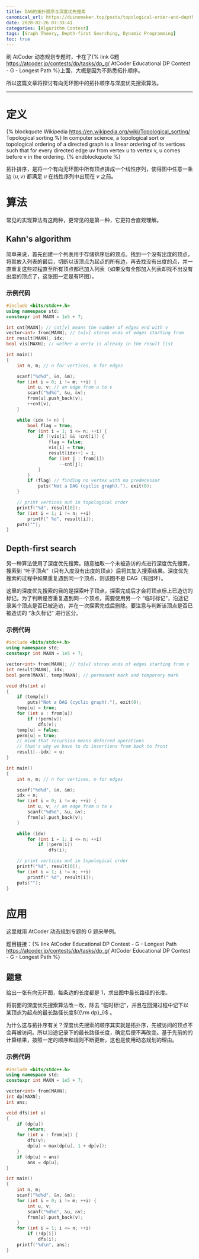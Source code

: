 ```yaml
---
title: DAG的拓扑顺序与深度优先搜索
canonical_url: https://duinomaker.top/posts/topological-order-and-depth-first-searching/
date: 2020-02-26 07:33:41
categories: [Algorithm Contest]
tags: [Graph Theory, Depth-first Searching, Dynamic Programming]
toc: true
---
```


刷 AtCoder 动态规划专题时，卡在了{% link G题 https://atcoder.jp/contests/dp/tasks/dp_g/ AtCoder Educational DP Contest - G - Longest Path %}上面，大概是因为不熟悉拓扑顺序。

所以这篇文章将探讨有向无环图中的拓扑顺序与深度优先搜索算法。

<!-- more -->

---

# 定义

{% blockquote Wikipedia https://en.wikipedia.org/wiki/Topological_sorting/ Topological sorting %}
In computer science, a topological sort or topological ordering of a directed graph is a linear ordering of its vertices such that for every directed edge uv from vertex u to vertex v, u comes before v in the ordering. 
{% endblockquote %}

拓扑排序，是将一个有向无环图中所有顶点排成一个线性序列，使得图中任意一条边 $\langle u,v \rangle$ 都满足 $u$ 在线性序列中出现在 $v$ 之前。

# 算法

常见的实现算法有这两种，更常见的是第一种，它更符合直观理解。

## Kahn's algorithm

简单来说，首先创建一个列表用于存储排序后的顶点。找到一个没有出度的顶点，将其放入列表的最后，切断以该顶点为起点的所有边，再去找没有出度的点，并一直重复这些过程直至所有顶点都已加入列表（如果没有全部加入列表却找不出没有出度的顶点了，这张图一定是有环图）。

### 示例代码

``` c++ Kahn.cpp
#include <bits/stdc++.h>
using namespace std;
constexpr int MAXN = 1e5 + 7;

int cnt[MAXN]; // cnt[v] means the number of edges end with v
vector<int> from[MAXN]; // to[v] stores ends of edges starting from 
int result[MAXN], idx;
bool vis[MAXN]; // wether a vertx is already in the result list

int main()
{
    int n, m; // n for vertices, m for edges

    scanf("%d%d", &n, &m);
    for (int i = 0; i != m; ++i) {
        int u, v; // an edge from u to v
        scanf("%d%d", &u, &v);
        from[u].push_back(v);
        ++cnt[v];
    }

    while (idx != n) {
        bool flag = true;
        for (int i = 1; i <= n; ++i) {
            if (!vis[i] && !cnt[i]) {
                flag = false;
                vis[i] = true;
                result[idx++] = i;
                for (int j : from[i])
                    --cnt[j];
            }
        }
        if (flag) // finding no vertex with no predecessor
            puts("Not a DAG (cyclic graph)."), exit(0);
    }

    // print vertices out in topological order
    printf("%d", result[0]);
    for (int i = 1; i != n; ++i)
        printf(" %d", result[i]);
    puts("");
}
```

## Depth-first search

另一种算法使用了深度优先搜索。随意抽取一个未被造访的点进行深度优先搜索，搜索到 “叶子顶点”（只有入度没有出度的顶点）后将其加入搜索结果。深度优先搜索的过程中如果重复遇到同一个顶点，则该图不是 DAG（有回环）。

这里的深度优先搜索的目的是探索叶子顶点，探索完成后才会将顶点标上已造访的标记。为了判断是否重复遇到同一个顶点，需要使用另一个 “临时标记”，沿途记录某个顶点是否已被造访，并在一次探索完成后删除。要注意与判断该顶点是否已被造访的 “永久标记” 进行区分。

### 示例代码

``` c++ Depth-first-search.cpp
#include <bits/stdc++.h>
using namespace std;
constexpr int MAXN = 1e5 + 7;

vector<int> from[MAXN]; // to[v] stores ends of edges starting from v
int result[MAXN], idx;
bool perm[MAXN], temp[MAXN]; // permanent mark and temporary mark

void dfs(int u)
{
    if (temp[u])
        puts("Not a DAG (cyclic graph)."), exit(0);
    temp[u] = true;
    for (int v : from[u])
        if (!perm[v])
            dfs(v);
    temp[u] = false;
    perm[u] = true;
    // mind that recursion means deferred operations
    // that's why we have to do insertions from back to front
    result[--idx] = u;
}

int main()
{
    int n, m; // n for vertices, m for edges

    scanf("%d%d", &n, &m);
    idx = n;
    for (int i = 0; i != m; ++i) {
        int u, v; // an edge from u to v
        scanf("%d%d", &u, &v);
        from[u].push_back(v);
    }

    while (idx)
        for (int i = 1; i <= n; ++i)
            if (!perm[i])
                dfs(i);

    // print vertices out in topological order
    printf("%d", result[0]);
    for (int i = 1; i != n; ++i)
        printf(" %d", result[i]);
    puts("");
}
```

# 应用

这里就用 AtCoder 动态规划专题的 G 题来举例。

题目链接：{% link AtCoder Educational DP Contest - G - Longest Path https://atcoder.jp/contests/dp/tasks/dp_g/ AtCoder Educational DP Contest - G - Longest Path %}

## 题意

给出一张有向无环图，每条边的长度都是 $1$，求出图中最长路径的长度。

将前面的深度优先搜索算法改一改，除去 “临时标记”，并且在回溯过程中记下以某顶点为起点的最长路径长度$({\rm dp}_i)$ 。

为什么这与拓扑序有关？深度优先搜索的顺序其实就是拓扑序，先被访问的顶点不会再被访问。所以沿途记录下的最长路径长度，确定后便不再改变。基于先前的的计算结果，按照一定的顺序和规则不断更新，这也是使用动态规划的理由。

### 示例代码

``` c++ G.cpp
#include <bits/stdc++.h>
using namespace std;
constexpr int MAXN = 1e5 + 7;

vector<int> from[MAXN];
int dp[MAXN];
int ans;

void dfs(int u)
{
    if (dp[u])
        return;
    for (int v : from[u]) {
        dfs(v);
        dp[u] = max(dp[u], 1 + dp[v]);
    }
    if (dp[u] > ans)
        ans = dp[u];
}

int main()
{
    int n, m;
    scanf("%d%d", &n, &m);
    for (int i = 0; i != m; ++i) {
        int u, v;
        scanf("%d%d", &u, &v);
        from[u].push_back(v);
    }
    for (int i = 1; i <= n; ++i)
        if (!dp[i])
            dfs(i);
    printf("%d\n", ans);
}
```
